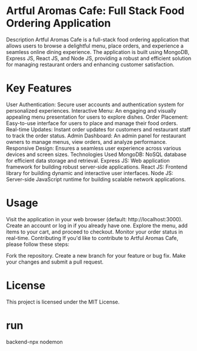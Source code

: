 # Artful Aromas Cafe: Full Stack Food Ordering Application
Description Artful Aromas Cafe is a full-stack food ordering application that allows users to browse a delightful menu, place orders, and experience a seamless online dining experience. The application is built using MongoDB, Express JS, React JS, and Node JS, providing a robust and efficient solution for managing restaurant orders and enhancing customer satisfaction.

# Key Features
User Authentication: Secure user accounts and authentication system for personalized experiences. Interactive Menu: An engaging and visually appealing menu presentation for users to explore dishes. Order Placement: Easy-to-use interface for users to place and manage their food orders. Real-time Updates: Instant order updates for customers and restaurant staff to track the order status. Admin Dashboard: An admin panel for restaurant owners to manage menus, view orders, and analyze performance. Responsive Design: Ensures a seamless user experience across various devices and screen sizes. Technologies Used MongoDB: NoSQL database for efficient data storage and retrieval. Express JS: Web application framework for building robust server-side applications. React JS: Frontend library for building dynamic and interactive user interfaces. Node JS: Server-side JavaScript runtime for building scalable network applications.

# Usage
Visit the application in your web browser (default: http://localhost:3000). Create an account or log in if you already have one. Explore the menu, add items to your cart, and proceed to checkout. Monitor your order status in real-time. Contributing If you'd like to contribute to Artful Aromas Cafe, please follow these steps:

Fork the repository. Create a new branch for your feature or bug fix. Make your changes and submit a pull request.

# License
This project is licensed under the MIT License.

# run
backend-npx nodemon
